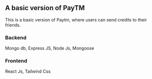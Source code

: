 
## A basic version of PayTM
This is a basic version of Paytm, where users can send credits to their friends.

### Backend 
Mongo db, Express JS, Node Js, Mongoose

### Frontend
React Js, Tailwind Css